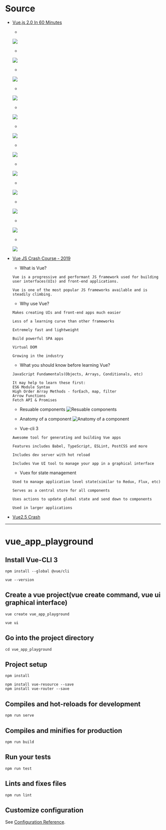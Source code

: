 # Source

- [Vue.js 2.0 In 60 Minutes](https://www.youtube.com/watch?v=z6hQqgvGI4Y)

  - 
  ![](doc/00.PNG)

  - 
  ![](doc/01.PNG)

  - 
  ![](doc/02.PNG)

  - 
  ![](doc/03.PNG)

  - 
  ![](doc/04.PNG)

  - 
  ![](doc/05.PNG)

  - 
  ![](doc/06.PNG)

  - 
  ![](doc/07.PNG)

  - 
  ![](doc/08.PNG)

  - 
  ![](doc/09.PNG)

  - 
  ![](doc/10.PNG)

  - 
  ![](doc/11.PNG)

- [Vue JS Crash Course - 2019](https://www.youtube.com/watch?v=Wy9q22isx3U)

  - What is Vue?
  ```
  Vue is a progressive and performant JS framework used for building user interfaces(UIs) and front-end applications.

  Vue is one of the most popular JS frameworks available and is steadily climbing.
  ```

  - Why use Vue?
  ```
  Makes creating UIs and front-end apps much easier

  Less of a learning curve than other frameworks

  Extremely fast and lightweight

  Build powerful SPA apps

  Virtual DOM

  Growing in the industry 
  ```

  - What you should know before learning Vue?
  ```
  JavaScript Fundamentals(Objects, Arrays, Conditionals, etc)

  It may help to learn these first:
  ES6 Module Syntax
  High Order Array Methods - forEach, map, filter
  Arrow Functions
  Fetch API & Promises
  ```

  - Resuable components
  ![Resuable components](doc/reusable_components.PNG)

  - Anatomy of a component
  ![Anatomy of a component](doc/anatomy_of_a_component.PNG)

  - Vue-cli 3
  ```
  Awesome tool for generating and building Vue apps

  Features includes Babel, TypeScript, ESLint, PostCSS and more

  Includes dev server with hot reload

  Includes Vue UI tool to manage your app in a graphical interface
  ```

  - Vuex for state management
  ```
  Used to manage application level state(similar to Redux, Flux, etc)

  Serves as a central store for all components

  Uses actions to update global state and send down to components

  Used in larger applications
  ```

- [Vue2.5 Crash](https://www.imooc.com/learn/980)

---

# vue_app_playground

## Install Vue-CLI 3
```
npm install --global @vue/cli

vue --version
```

## Create a vue project(vue create command, vue ui graphical interface)
```
vue create vue_app_playground

vue ui
```

## Go into the project directory
```
cd vue_app_playground
```

## Project setup
```
npm install
```

```
npm install vue-resource --save
npm install vue-router --save
```

## Compiles and hot-reloads for development
```
npm run serve
```

## Compiles and minifies for production
```
npm run build
```

## Run your tests
```
npm run test
```

## Lints and fixes files
```
npm run lint
```

## Customize configuration
See [Configuration Reference](https://cli.vuejs.org/config/).
